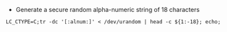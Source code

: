 - Generate a secure random alpha-numeric string of 18 characters

```
LC_CTYPE=C;tr -dc '[:alnum:]' < /dev/urandom | head -c ${1:-18}; echo;
```
